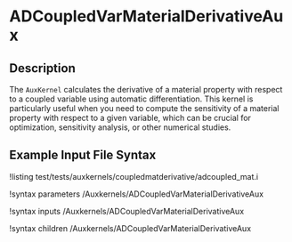 # ADCoupledVarMaterialDerivativeAux

## Description

The `AuxKernel` calculates the derivative of a material property with respect to a coupled variable using automatic differentiation. This kernel is particularly useful when you need to compute the sensitivity of a material property with respect to a given variable, which can be crucial for optimization, sensitivity analysis, or other numerical studies.

## Example Input File Syntax

!listing test/tests/auxkernels/coupledmatderivative/adcoupled_mat.i

!syntax parameters /Auxkernels/ADCoupledVarMaterialDerivativeAux

!syntax inputs /Auxkernels/ADCoupledVarMaterialDerivativeAux

!syntax children /Auxkernels/ADCoupledVarMaterialDerivativeAux

